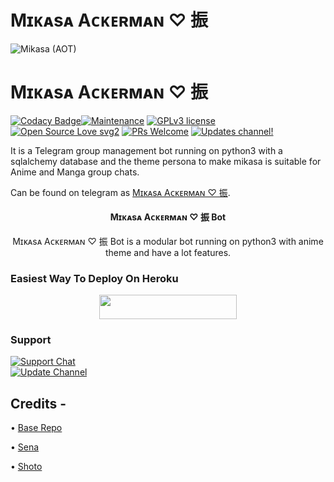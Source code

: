 
# Mɪᴋᴀsᴀ Aᴄᴋᴇʀᴍᴀɴ ♡ 振
![Mikasa (AOT)](https://telegra.ph/file/9c828400be28ee5caca83.jpg)
# Mɪᴋᴀsᴀ Aᴄᴋᴇʀᴍᴀɴ ♡ 振
[![Codacy Badge](https://app.codacy.com/project/badge/Grade/729d680436084e0a9cb16f0e875dc097)](https://www.codacy.com/gh/DarkSoulxUltra/DestinyBot/dashboard?utm_source=github.com&amp;utm_medium=referral&amp;utm_content=DarkSoulxUltra/DestinyBot&amp;utm_campaign=Badge_Grade_Settings)[![Maintenance](https://img.shields.io/badge/Maintained%3F-yes-green.svg)](https://github.com/DarkSoulxUltra/DestinyBot/graphs/commit-activity) [![GPLv3 license](https://img.shields.io/badge/License-GPLv3-blue.svg)](https://perso.crans.org/besson/LICENSE.html) [![Open Source Love svg2](https://badges.frapsoft.com/os/v2/open-source.svg?v=103)](https://github.com/ellerbrock/open-source-badges/) [![PRs Welcome](https://img.shields.io/badge/PRs-welcome-brightgreen.svg?style=flat-square)](https://makeapullrequest.com) [![Updates channel!](https://img.shields.io/badge/Join%20Channel-!-red)](https://t.me/unmei_updates)

It is a Telegram group management bot running on python3 with a sqlalchemy database and the theme persona to make mikasa is suitable for Anime and Manga group chats.

Can be found on telegram as [Mɪᴋᴀsᴀ Aᴄᴋᴇʀᴍᴀɴ ♡ 振](https://t.me/Mikasa_management_bot).


<h4><p align="center"> Mɪᴋᴀsᴀ Aᴄᴋᴇʀᴍᴀɴ ♡ 振 Bot </p></h4>

<p align="center">Mɪᴋᴀsᴀ Aᴄᴋᴇʀᴍᴀɴ ♡ 振 Bot is a modular bot running on python3 with anime theme and have a lot features.</p>


### Easiest Way To Deploy On Heroku 

<p align="center"><a href="https://heroku.com/deploy?template=https://github.com/ssid143/mikasaRobot1"> <img src="https://img.shields.io/badge/Deploy%20To%20Heroku-blue?style=for-the-badge&logo=heroku" width="220" height="38.45"/></a></p>


### Support
<p>
<a href="https://t.me/kakashi_bots_support"> <img src="https://img.shields.io/badge/Support-Chat-blue?&logo=telegram" alt="Support Chat" /> </a><br>
<a href="https://t.me/kakashi_bots_updates"> <img src="https://img.shields.io/badge/Update-Channel-blue?&logo=telegram" alt="Update Channel" /> </a><br>
</p>

## Credits -
• [Base Repo](https://github.com/kennedy-ex/EmikoRobot)

• [Sena](https://github.com/kennedy-ex)

• [Shoto](https://github.com/DarkSoulxUltra)
